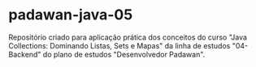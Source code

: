 # padawan-java-05
Repositório criado para aplicação prática dos conceitos do curso "Java Collections: Dominando Listas, Sets e Mapas" da linha de estudos "04-Backend" do plano de estudos "Desenvolvedor Padawan".
